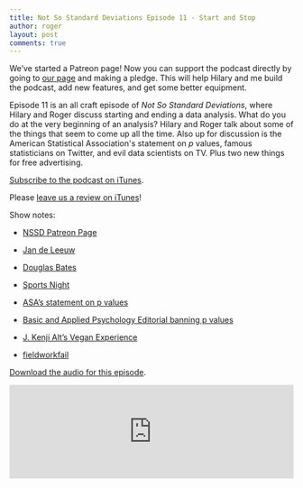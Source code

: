```yaml
---
title: Not So Standard Deviations Episode 11 - Start and Stop
author: roger
layout: post
comments: true
---
```


We’ve started a Patreon page! Now you can support the podcast directly by going to [our page](http://patreon.com/NSSDeviations) and making a pledge. This will help Hilary and me build the podcast, add new features, and get some better equipment.

Episode 11 is an all craft episode of *Not So Standard Deviations*, where Hilary and Roger discuss starting and ending a data analysis. What do you do at the very beginning of an analysis? Hilary and Roger talk about some of the things that seem to come up all the time. Also up for discussion is the American Statistical Association's statement on *p* values, famous statisticians on Twitter, and evil data scientists on TV. Plus two new things for free advertising.

[Subscribe to the podcast on iTunes](https://itunes.apple.com/us/podcast/not-so-standard-deviations/id1040614570).

Please [leave us a review on iTunes](https://itunes.apple.com/us/podcast/not-so-standard-deviations/id1040614570)!

Show notes:

* [NSSD Patreon Page](http://patreon.com/NSSDeviations)

* [Jan de Leeuw](https://twitter.com/deleeuw_jan)

* [Douglas Bates](https://twitter.com/BatesDmbates)

* [Sports Night](https://en.wikipedia.org/wiki/Sports_Night)

* [ASA’s statement on p values](http://goo.gl/JFz7ic)

* [Basic and Applied Psychology Editorial banning p values](http://goo.gl/O8kL60)

* [J. Kenji Alt’s Vegan Experience](http://www.seriouseats.com/vegan-experience)

* [fieldworkfail](http://fieldworkfail.com/)


[Download the audio for this episode](https://soundcloud.com/nssd-podcast/episode-11-start-and-stop).


<iframe width="100%" height="166" scrolling="no" frameborder="no" src="https://w.soundcloud.com/player/?url=https%3A//api.soundcloud.com/tracks/251825714&amp;color=ff5500&amp;auto_play=false&amp;hide_related=false&amp;show_comments=true&amp;show_user=true&amp;show_reposts=false"></iframe>
